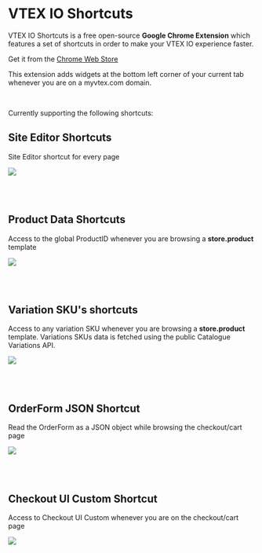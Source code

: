# VTEX IO Shortcuts

VTEX IO Shortcuts is a free open-source **Google Chrome Extension** which features a set of shortcuts in order to make your VTEX IO experience faster. 

Get it from the [Chrome Web Store](https://chrome.google.com/webstore/detail/vtex-io-shortcuts/hmpjjdpnijjloflnedjeapccfcpijgdj?hl=es&authuser=1)

This extension adds widgets at the bottom left corner of your current tab whenever you are on a myvtex.com domain.

<br /> 

Currently supporting the following shortcuts:

## Site Editor Shortcuts
Site Editor shortcut for every page

![](https://i.imgur.com/WJrdGPJ.gif)


<br /> <br /> 

## Product Data Shortcuts
Access to the global ProductID whenever you are browsing a **store.product** template

![](https://i.imgur.com/asaeY2M.gif)

<br /> <br /> 


## Variation SKU's shortcuts
Access to any variation SKU whenever you are browsing a **store.product** template. Variations SKUs data is fetched using the public Catalogue Variations API.

![](https://i.imgur.com/aBxRaEh.gif)

<br /> <br /> 


## OrderForm JSON Shortcut
Read the OrderForm as a JSON object while browsing the checkout/cart page

![](https://i.imgur.com/C1ENukD.gif)

<br /> <br /> 

## Checkout UI Custom Shortcut
Access to Checkout UI Custom whenever you are on the checkout/cart page

![](https://i.imgur.com/ZqmDx9N.gif)